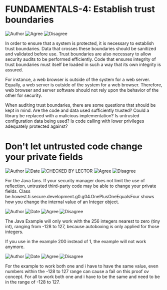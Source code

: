 # FUNDAMENTALS-4: Establish trust boundaries

![Author](https://img.shields.io/badge/Author-Oracle-blue.svg)
![Agree](https://img.shields.io/badge/AGREE-4-green.svg)
![Disagree](https://img.shields.io/badge/DISAGREE-0-red.svg)

In order to ensure that a system is protected, it is necessary to establish trust boundaries. Data that crosses these boundaries should be sanitized and validated before use. Trust boundaries are also necessary to allow security audits to be performed efficiently. Code that ensures integrity of trust boundaries must itself be loaded in such a way that its own integrity is assured.

For instance, a web browser is outside of the system for a web server. Equally, a web server is outside of the system for a web browser. Therefore, web browser and server software should not rely upon the behavior of the other for security.

When auditing trust boundaries, there are some questions that should be kept in mind. Are the code and data used sufficiently trusted? Could a library be replaced with a malicious implementation? Is untrusted configuration data being used? Is code calling with lower privileges adequately protected against?

# Don't let untrusted code change your private fields
![Author](https://img.shields.io/badge/Author-Manu.DeWitte-blue.svg)
![Date](https://img.shields.io/badge/Date-20171020-lightgrey.svg)
![CHECKED BY LECTOR](https://img.shields.io/badge/CHECKED_BY_LECTOR-YES-green.svg)
![Agree](https://img.shields.io/badge/AGREE-0-green.svg)
![Disagree](https://img.shields.io/badge/DISAGREE-0-red.svg)


For the Java fans. If your security manager does not limit the use of reflection, untrusted third-party code may be able 
to change your private fields. Class be.howest.ti.secure.development.g0.g04.OnePlusOneEqualsFour shows how you change 
the internal value of an Integer object.

![Author](https://img.shields.io/badge/Author-Rupert.Ovenden-blue.svg)
![Date](https://img.shields.io/badge/Date-20171020-lightgrey.svg)
![Agree](https://img.shields.io/badge/AGREE-0-green.svg)
![Disagree](https://img.shields.io/badge/DISAGREE-0-red.svg)

The Java Example will only work with the 256 integers nearest to zero (tiny int), ranging from -128 to 127, because autoboxing is only applied for those integers.

If you use in the example 200 instead of 1, the example will not work anymore. 

![Author](https://img.shields.io/badge/Author-Sven.Meuleman-blue.svg)
![Date](https://img.shields.io/badge/Date-20171223-lightgrey.svg)
![Agree](https://img.shields.io/badge/AGREE-0-green.svg)
![Disagree](https://img.shields.io/badge/DISAGREE-0-red.svg)

For the example to work both one and i have to have the same value, even numbers within the -128 to 127 range can cause a fail on this proof ov concept. For all to work both one and i have to be the same and need to be in the range of -128 to 127.